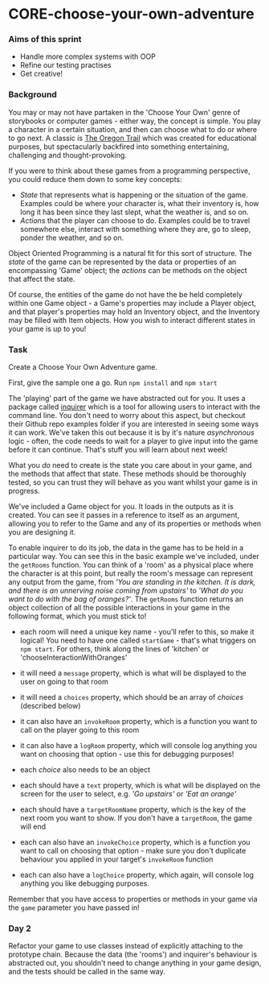 # CORE-choose-your-own-adventure

### Aims of this sprint

- Handle more complex systems with OOP
- Refine our testing practises
- Get creative!

### Background

You may or may not have partaken in the 'Choose Your Own' genre of storybooks or computer games - either way, the concept is simple. You play a character in a certain situation, and then can choose what to do or where to go next. A classic is [The Oregon Trail](https://classicreload.com/oregon-trail.html) which was created for educational purposes, but spectacularly backfired into something entertaining, challenging and thought-provoking.

If you were to think about these games from a programming perspective, you could reduce them down to some key concepts:

- _State_ that represents what is happening or the situation of the game. Examples could be where your character is, what their inventory is, how long it has been since they last slept, what the weather is, and so on.
- _Actions_ that the player can choose to do. Examples could be to travel somewhere else, interact with something where they are, go to sleep, ponder the weather, and so on.

Object Oriented Programming is a natural fit for this sort of structure. The _state_ of the game can be represented by the data or properties of an encompassing 'Game' object; the _actions_ can be methods on the object that affect the state.

Of course, the entities of the game do not have the be held completely within one Game object - a Game's properties may include a Player object, and that player's properties may hold an Inventory object, and the Inventory may be filled with Item objects. How you wish to interact different states in your game is up to you!

### Task

Create a Choose Your Own Adventure game.

First, give the sample one a go. Run `npm install` and `npm start`

The 'playing' part of the game we have abstracted out for you. It uses a package called [inquirer](https://www.npmjs.com/package/inquirer/v/5.0.1) which is a tool for allowing users to interact with the command line. You don't need to worry about this aspect, but checkout their Github repo examples folder if you are interested in seeing some ways it can work. We've taken this out because it is by it's nature _asynchronous_ logic - often, the code needs to wait for a player to give input into the game before it can continue. That's stuff you will learn about next week!

What you _do_ need to create is the state you care about in your game, and the methods that affect that state. These methods should be thoroughly tested, so you can trust they will behave as you want whilst your game is in progress.

We've included a Game object for you. It loads in the outputs as it is created. You can see it passes in a reference to itself as an argument, allowing you to refer to the Game and any of its properties or methods when you are designing it.

To enable inquirer to do its job, the data in the game has to be held in a particular way. You can see this in the basic example we've included, under the `getRooms` function. You can think of a 'room' as a physical place where the character is at this point, but really the room's message can represent any output from the game, from _'You are standing in the kitchen. It is dark, and there is an unnerving noise coming from upstairs'_ to _'What do you want to do with the bag of oranges?'_. The `getRooms` function returns an object collection of all the possible interactions in your game in the following format, which you must stick to!

- each room will need a unique key name - you'll refer to this, so make it logical! You need to have one called `startGame` - that's what triggers on `npm start`. For others, think along the lines of 'kitchen' or 'chooseInteractionWithOranges'
- it will need a `message` property, which is what will be displayed to the user on going to that room
- it will need a `choices` property, which should be an array of _choices_ (described below)
- it can also have an `invokeRoom` property, which is a function you want to call on the player going to this room
- it can also have a `logRoom` property, which will console log anything you want on choosing that option - use this for debugging purposes!

- each _choice_ also needs to be an object
- each should have a `text` property, which is what will be displayed on the screen for the user to select, e.g. _'Go upstairs'_ or _'Eat an orange'_
- each should have a `targetRoomName` property, which is the key of the next room you want to show. If you don't have a `targetRoom`, the game will end
- each can also have an `invokeChoice` property, which is a function you want to call on choosing that option - make sure you don't duplicate behaviour you applied in your target's `invokeRoom` function
- each can also have a `logChoice` property, which again, will console log anything you like debugging purposes.

Remember that you have access to properties or methods in your game via the `game` parameter you have passed in!

### Day 2

Refactor your game to use classes instead of explicitly attaching to the prototype chain. Because the data (the 'rooms') and inquirer's behaviour is abstracted out, you shouldn't need to change anything in your game design, and the tests should be called in the same way.
